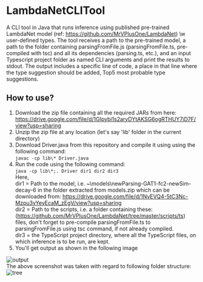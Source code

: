 # LambdaNetCLITool
A CLI tool in Java that runs inference using published pre-trained LambdaNet model (ref: https://github.com/MrVPlusOne/LambdaNet) \w user-defined types. The tool receives a path to the pre-trained model, a path to the folder containing parsingFromFile.js (parsingFromFile.ts, pre-compiled with tsc) and all its dependencies (parsing.ts, etc.), and an input Typescript project folder as named CLI arguments and print the results to stdout. The output includes a specific line of code, a place in that line where the type suggestion should be added, Top5 most probable type suggestions.  

## How to use?    
1. Download the zip file containing all the required JARs from here: https://drive.google.com/file/d/1GIpybi1s2aryDYtAKSG6ogRTHUY7jD7F/view?usp=sharing  
2. Unzip the zip file at any location (let's say 'lib' folder in the current directory)  
3. Download Driver.java from this repository and compile it using using the following command:  
`javac -cp lib\* Driver.java`  
4. Run the code using the following command:  
`java -cp lib\*;. Driver dir1 dir2 dir3`  
Here,  
dir1 = Path to the model, i.e. ~\models\newParsing-GAT1-fc2-newSim-decay-6 in the folder extracted from models.zip which can be downloaded from:   https://drive.google.com/file/d/1NvEVQ4-5tC3Nc-Mzpu3vYeyEcaM_zEgV/view?usp=sharing  
dir2 = Path to the scripts, i.e. a folder containing these: (https://github.com/MrVPlusOne/LambdaNet/tree/master/scripts/ts) files, don't forget to pre-compile parsingFromFile.ts to parsingFromFile.js using tsc command, if not already compiled.  
dir3 = the TypeScript project directory, where all the TypeScript files, on which inference is to be run, are kept.  
5. You'll get output as shown in the following image  

![output](https://user-images.githubusercontent.com/32898119/102085515-c4769e00-3e3c-11eb-8636-55cc623f00c0.JPG)  
The above screenshot was taken with regard to following folder structure:  
![tree](https://user-images.githubusercontent.com/32898119/102085519-c5a7cb00-3e3c-11eb-93e4-1dbbe8c76f46.JPG)

